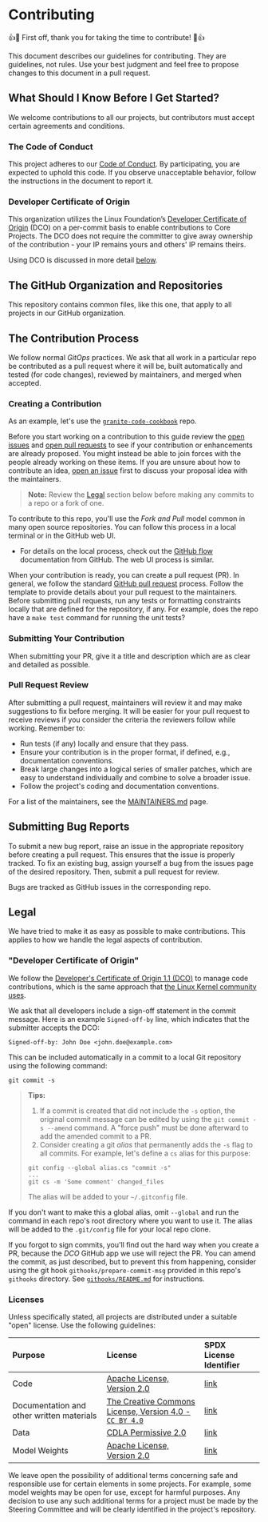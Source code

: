 # Contributing

👍🎉 First off, thank you for taking the time to contribute! 🎉👍

This document describes our guidelines for contributing. They are guidelines, not rules. Use your best judgment and feel free to propose changes to this document in a pull request.

## What Should I Know Before I Get Started?

We welcome contributions to all our projects, but contributors must accept certain agreements and conditions.

### The Code of Conduct

This project adheres to our [Code of Conduct][CoC]. By participating, you are expected to uphold this code. If you observe unacceptable behavior, follow the instructions in the document to report it.

### Developer Certificate of Origin

This organization utilizes the Linux Foundation’s [Developer Certificate of Origin][DCO] (DCO) on a per-commit basis to enable contributions to Core Projects. The DCO does not require the committer to give away ownership of the contribution - your IP remains yours and others' IP remains theirs.

Using DCO is discussed in more detail [below](#legal).

## The GitHub Organization and Repositories

This repository contains common files, like this one, that apply to all projects in our GitHub organization. 

## The Contribution Process

We follow normal _GitOps_ practices. We ask that all work in a particular repo be contributed as a pull request where it will be, built automatically and tested (for code changes), reviewed by maintainers, and merged when accepted.

### Creating a Contribution

As an example, let's use the [`granite-code-cookbook`][granite-code-cookbook] repo.

Before you start working on a contribution to this guide review the [open issues][granite-code-cookbook-issues] and [open pull requests][granite-code-cookbook-pulls] to see if your contribution or enhancements are already proposed. You might instead be able to join forces with the people already working on these items. If you are unsure about how to contribute an idea, [open an issue][granite-code-cookbook-issues] first to discuss your proposal idea with the maintainers.

> **Note:** Review the [Legal](#legal) section below before making any commits to a repo or a fork of one.

To contribute to this repo, you'll use the *Fork and Pull* model common in many open source repositories. You can follow this process in a local terminal or in the GitHub web UI.

- For details on the local process, check out the [GitHub flow](https://docs.github.com/en/get-started/using-github/github-flow) documentation from GitHub. The web UI process is similar.

When your contribution is ready, you can create a pull request (PR). In general, we follow the standard [GitHub pull request](https://help.github.com/en/articles/about-pull-requests) process. Follow the template to provide details about your pull request to the maintainers. Before submitting pull requests, run any tests or formatting constraints locally that are defined for the repository, if any. For example, does the repo have a `make test` command for running the unit tests?

### Submitting Your Contribution

When submitting your PR, give it a title and description which are as clear and detailed as possible.

### Pull Request Review

After submitting a pull request, maintainers will review it and may make suggestions to fix before merging. It will be easier for your pull request to receive reviews if you consider the criteria the reviewers follow while working. Remember to:

- Run tests (if any) locally and ensure that they pass.
- Ensure your contribution is in the proper format, if defined, e.g., documentation conventions.
- Break large changes into a logical series of smaller patches, which are easy to understand individually and combine to solve a broader issue.
- Follow the project's coding and documentation conventions.

For a list of the maintainers, see the [MAINTAINERS.md][maintainers] page.

## Submitting Bug Reports

To submit a new bug report, raise an issue in the appropriate repository before creating a pull request. This ensures that the issue is properly tracked. To fix an existing bug, assign yourself a bug from the issues page of the desired repository. Then, submit a pull request for review.

Bugs are tracked as GitHub issues in the corresponding repo.

## Legal

We have tried to make it as easy as possible to make contributions.
This applies to how we handle the legal aspects of contribution.

### "Developer Certificate of Origin"

We follow the [Developer's Certificate of Origin 1.1 (DCO)][DCO] to manage code contributions, which is the same approach that [the Linux Kernel community uses][Linux-DCO]. 

We ask that all developers include a sign-off statement in the commit message. Here is an example `Signed-off-by` line, which indicates that the submitter accepts the DCO:

```text
Signed-off-by: John Doe <john.doe@example.com>
```

This can be included automatically in a commit to a local Git repository using the following command:

```shell
git commit -s
```

> **Tips:** 
> 
> 1. If a commit is created that did not include the `-s` option, the original commit message can be edited by using the `git commit -s --amend` command. A "force push" must be done afterward to add the amended commit to a PR.
> 2. Consider creating a git _alias_ that permanently adds the `-s` flag to all commits. For example, let's define a `cs` alias for this purpose:
> 
> ```shell
> git config --global alias.cs "commit -s"
> ...
> git cs -m 'Some comment' changed_files
> ```
>
> The alias will be added to your `~/.gitconfig` file.

If you don't want to make this a global alias, omit `--global` and run the command in each repo's root directory where you want to use it. The alias will be added to the `.git/config` file for your local repo clone.

If you forgot to sign commits, you'll find out the hard way when you create a PR, because the _DCO_ GitHub app we use will reject the PR. You can amend the commit, as just described, but to prevent this from happening, consider using the git hook `githooks/prepare-commit-msg` provided in this repo's `githooks` directory. See [`githooks/README.md`](githooks/README.md) for instructions.

### Licenses

Unless specifically stated, all projects are distributed under a suitable "open" license. Use the following guidelines:

| Purpose | License | SPDX License Identifier |
| :------ | :------ | :---------------------- |
| Code | [Apache License, Version 2.0](http://www.apache.org/licenses/LICENSE-2.0) | [link](https://spdx.org/licenses/Apache-2.0) |
| Documentation and other written materials | [The Creative Commons License, Version 4.0 - `CC BY 4.0`](https://chooser-beta.creativecommons.org/) | [link](https://spdx.org/licenses/CC-BY-4.0.html) |
| Data | [CDLA Permissive 2.0](https://cdla.dev/permissive-2-0/) | [link](https://spdx.org/licenses/CDLA-Permissive-2.0.html) |
| Model Weights | [Apache License, Version 2.0](http://www.apache.org/licenses/LICENSE-2.0) | [link](https://spdx.org/licenses/Apache-2.0) |

We leave open the possibility of additional terms concerning safe and responsible use for certain elements in some projects. For example, some model weights may be open for use, except for harmful purposes. Any decision to use any such additional terms for a project must be made by the Steering Committee and will be clearly identified in the project's repository.

[CoC]: https://github.com/granite-cookbooks/community/blob/main/CODE_OF_CONDUCT.md
[DCO]: https://developercertificate.org/
[Linux-DCO]: https://docs.kernel.org/process/submitting-patches.html#sign-your-work-the-developer-s-certificate-of-origin
[granite-code-cookbook]: https://github.com/granite-cookbooks/granite-code-cookbook
[granite-code-cookbook-issues]: https://github.com/granite-cookbooks/granite-code-cookbook/issues
[granite-code-cookbook-pulls]: https://github.com/granite-cookbooks/granite-code-cookbook/pulls
[maintainers]: https://github.com/granite-cookbooks/community/blob/main/MAINTAINERS.md
